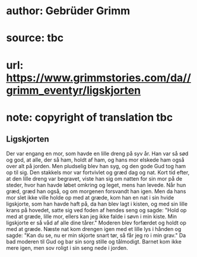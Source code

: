# author: Gebrüder Grimm
# source: tbc
# url: https://www.grimmstories.com/da//grimm_eventyr/ligskjorten
# note: copyright of translation tbc

## Ligskjorten 

Der var engang en mor, som havde en lille dreng på syv år. Han var så
sød og god, at alle, der så ham, holdt af ham, og hans mor elskede ham
også over alt på jorden. Men pludselig blev han syg, og den gode Gud tog
ham op til sig. Den stakkels mor var fortvivlet og græd dag og nat. Kort
tid efter, at den lille dreng var begravet, viste han sig om natten for
sin mor på de steder, hvor han havde løbet omkring og leget, mens han
levede. Når hun græd, græd han også, og om morgenen forsvandt han igen.
Men da hans mor slet ikke ville holde op med at græde, kom han en nat i
sin hvide ligskjorte, som han havde haft på, da han blev lagt i kisten,
og med sin lille krans på hovedet, satte sig ved foden af hendes seng og
sagde: "Hold op med at græde, lille mor, ellers kan jeg ikke falde i
søvn i min kiste. Min ligskjorte er så våd af alle dine tårer." Moderen
blev forfærdet og holdt op med at græde. Næste nat kom drengen igen med
et lille lys i hånden og sagde: "Kan du se, nu er min skjorte snart
tør, så får jeg ro i min grav." Da bad moderen til Gud og bar sin sorg
stille og tålmodigt. Barnet kom ikke mere igen, men sov roligt i sin
seng nede i jorden.
